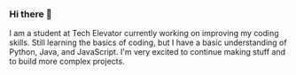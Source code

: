 ### Hi there 👋

<!--
**bcblevins/bcblevins** is a ✨ _special_ ✨ repository because its `README.md` (this file) appears on your GitHub profile.

Here are some ideas to get you started:

- 🔭 I’m currently working on ...
- 🌱 I’m currently learning ...
- 👯 I’m looking to collaborate on ...
- 🤔 I’m looking for help with ...
- 💬 Ask me about ...
- 📫 How to reach me: ...
- 😄 Pronouns: ...
- ⚡ Fun fact: ...
-->
I am a student at Tech Elevator currently working on improving my coding skills.
Still learning the basics of coding, but I have a basic understanding of Python, Java, and JavaScript. 
I'm very excited to continue making stuff and to build more complex projects. 